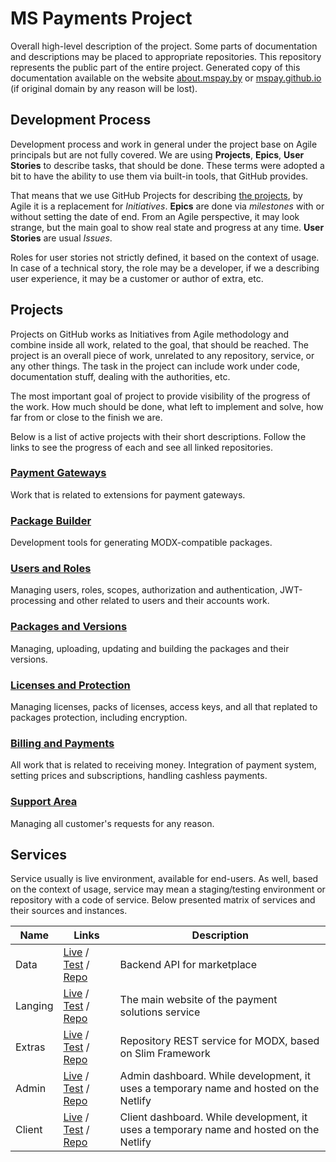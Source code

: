 # MS Payments Project

Overall high-level description of the project. Some parts of documentation and descriptions may be placed to appropriate repositories. This repository represents the public part of the entire project. Generated copy of this documentation available on the website [about.mspay.by](https://about.mspay.by) or [mspay.github.io](https://mspay.github.io) (if original domain by any reason will be lost).

## Development Process

Development process and work in general under the project base on Agile principals but are not fully covered. We are using **Projects**, **Epics**, **User Stories** to describe tasks, that should be done. These terms were adopted a bit to have the ability to use them via built-in tools, that GitHub provides.

That means that we use GitHub Projects for describing [the projects](#Projects), by Agile it is a replacement for _Initiatives_. **Epics** are done via _milestones_ with or without setting the date of end. From an Agile perspective, it may look strange, but the main goal to show real state and progress at any time. **User Stories** are usual _Issues_.

Roles for user stories not strictly defined, it based on the context of usage. In case of a technical story, the role may be a developer, if we a describing user experience, it may be a customer or author of extra, etc.

## Projects

Projects on GitHub works as Initiatives from Agile methodology and combine inside all work, related to the goal, that should be reached. The project is an overall piece of work, unrelated to any repository, service, or any other things. The task in the project can include work under code, documentation stuff, dealing with the authorities, etc.

The most important goal of project to provide visibility of the progress of the work. How much should be done, what left to implement and solve, how far from or close to the finish we are.

Below is a list of active projects with their short descriptions. Follow the links to see the progress of each and see all linked repositories.

### [Payment Gateways](^1)
Work that is related to extensions for payment gateways.

### [Package Builder](^4)
Development tools for generating MODX-compatible packages.

### [Users and Roles](^2)
Managing users, roles, scopes, authorization and authentication, JWT-processing and other related to users and their accounts work.

### [Packages and Versions](^5)
Managing, uploading, updating and building the packages and their versions.

### [Licenses and Protection](^6)
Managing licenses, packs of licenses, access keys, and all that replated to packages protection, including encryption.

### [Billing and Payments](^3)
All work that is related to receiving money. Integration of payment system, setting prices and subscriptions, handling cashless payments.

### [Support Area](^7)
Managing all customer's requests for any reason.

## Services

Service usually is live environment, available for end-users. As well, based on the context of usage, service may mean a staging/testing environment or repository with a code of service. Below presented matrix of services and their sources and instances.

Name | Links | Description
---|---|---
Data | [Live](https://api.mspay.by) / [Test](https://mspay-api.herokuapp.com/) / [Repo](https://github.com/mspay/service-api) | Backend API for marketplace 
Langing | [Live](https://mspay.by) / [Test](https://mspay.netlify.app) / [Repo](https://github.com/mspay/service-langing) | The main website of the payment solutions service
Extras | [Live](https://extras.mspay.by) / [Test]() / [Repo](https://github.com/mspay/service-extras) | Repository REST service for MODX, based on Slim Framework
Admin | [Live](https://manage.mspay.by) / [Test](https://cpmspay.netlify.app/) / [Repo](https://github.com/mspay/service-admin) | Admin dashboard. While development, it uses a temporary name and hosted on the Netlify
Client | [Live](https://client.mspay.by) / [Test](https://lkmspay.netlify.app/) / [Repo](https://github.com/mspay/service-client) | Client dashboard. While development, it uses a temporary name and hosted on the Netlify

[1]: https://github.com/orgs/mspay/projects/1
[2]: https://github.com/orgs/mspay/projects/2
[3]: https://github.com/orgs/mspay/projects/3
[4]: https://github.com/orgs/mspay/projects/4
[5]: https://github.com/orgs/mspay/projects/5
[6]: https://github.com/orgs/mspay/projects/6
[7]: https://github.com/orgs/mspay/projects/7

